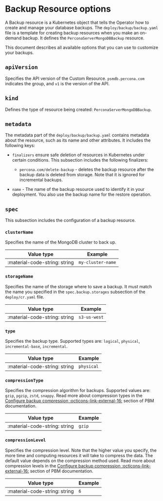 # Backup Resource options

A Backup resource is a Kubernetes object that tells the Operator how to create and manage your database backups. The `deploy/backup/backup.yaml` file is a template for creating backup resources when you make an on-demand backup. It defines the `PerconaServerMongoDBBackup` resource.

This document describes all available options that you can use to customize your backups. 

## `apiVersion`

Specifies the API version of the Custom Resource.
`psmdb.percona.com` indicates the group, and `v1` is the version of the API.

## `kind`

Defines the type of resource being created: `PerconaServerMongoDBBackup`.

## `metadata`

The metadata part of the `deploy/backup/backup.yaml` contains metadata about the resource, such as its name and other attributes. It includes the following keys:

* `finalizers` ensure safe deletion of resources in Kubernetes under certain conditions. This subsection includes the following finalizers:
  
    * `percona.com/delete-backup` - deletes the backup resource after the backup data is deleted from storage. Note that it is ignored for incremental backups. 

* `name` - The name of the backup resource used to identify it in your deployment. You also use the backup name for the restore operation.

## `spec`

This subsection includes the configuration of a backup resource.

### `clusterName`

Specifies the name of the MongoDB cluster to back up. 

| Value type  | Example    |
| ----------- | ---------- |
| :material-code-string: string     | `my-cluster-name` |

### `storageName`

Specifies the name of the storage where to save a backup. It must match the name you specified in the `spec.backup.storages` subsection of the `deploy/cr.yaml` file.

| Value type  | Example    |
| ----------- | ---------- |
| :material-code-string: string     | `s3-us-west` |

### `type`

Specifies the backup type. Supported types are: `logical`, `physical`, `incremental-base`, `incremental`.

| Value type  | Example    |
| ----------- | ---------- |
| :material-code-string: string     | `physical` |

### `compressionType`

Specifies the compression algorithm for backups. Supported values are: `gzip`, `pgzip`, `zstd`, `snappy`. Read more about compression types in the [Configure backup compression :octicons-link-external-16:](https://docs.percona.com/percona-backup-mongodb/usage/compression.html#configure-backup-compression) section of PBM documentation.

| Value type  | Example    |
| ----------- | ---------- |
| :material-code-string: string     | `gzip` |

### `compressionLevel`

Specifies the compression level. Note that the higher value you specify, the more time and computing resources it will take to compress the data. The default value depends on the compression method used. Read more about compression levels in the [Configure backup compression :octicons-link-external-16:](https://docs.percona.com/percona-backup-mongodb/usage/compression.html#configure-backup-compression) section of PBM documentation.

| Value type  | Example    |
| ----------- | ---------- |
| :material-code-string: string     | `6` |